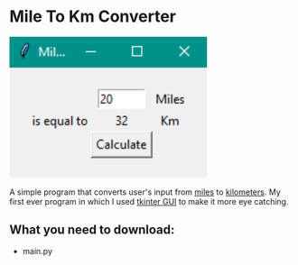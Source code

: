 # Mile To Km Converter

<img src='./screenshot/Mile_To_Km_Converter_screenshot.png' width='350'>

A simple program that converts user's input from [miles](https://en.wikipedia.org/wiki/Mile#:~:text=The%20mile%2C%20sometimes%20the%20international,English%20feet%2C%20or%201%2C760%20yards.) to [kilometers](https://en.wikipedia.org/wiki/Kilometre). My first ever program in which I used [tkinter GUI](https://en.wikipedia.org/wiki/Tkinter) to make it more eye catching.
## What you need to download:
- main.py